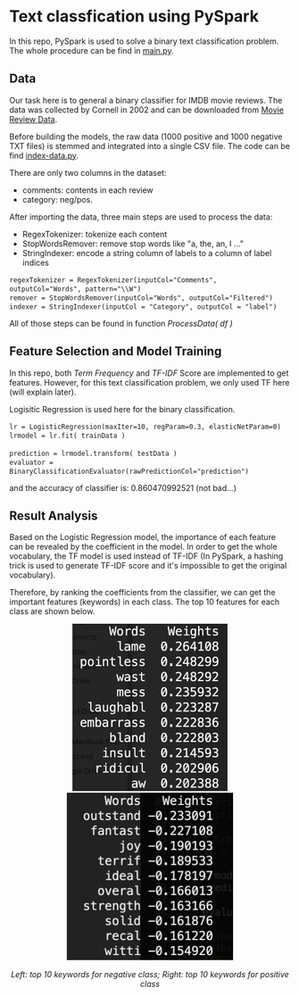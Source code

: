 # Text classfication using PySpark

In this repo, PySpark is used to solve a binary text classification problem. The whole procedure can be find in [main.py](main.py).

## Data 
Our task here is to general a binary classifier for IMDB movie reviews. The data was collected by Cornell in 2002 and can be downloaded from [Movie Review Data](http://www.cs.cornell.edu/people/pabo/movie-review-data/).

Before building the models, the raw data (1000 positive and 1000 negative TXT files) is stemmed and integrated into a single CSV file. The code can be find [index-data.py](index-data.py). 

There are only two columns in the dataset:
* comments: contents in each review
* category: neg/pos.

After importing the data, three main steps are used to process the data:
* RegexTokenizer: tokenize each content
* StopWordsRemover: remove stop words like "a, the, an, I ..."
* StringIndexer: encode a string column of labels to a column of label indices

```
regexTokenizer = RegexTokenizer(inputCol="Comments", outputCol="Words", pattern="\\W")
remover = StopWordsRemover(inputCol="Words", outputCol="Filtered")
indexer = StringIndexer(inputCol = "Category", outputCol = "label")
```

All of those steps can be found in function _ProcessData( df )_

## Feature Selection and Model Training

In this repo, both _Term Frequency_ and _TF-IDF_ Score are implemented to get features. However, for this text classification problem, we only used TF here (will explain later).

Logisitic Regression is used here for the binary classification. 
```
lr = LogisticRegression(maxIter=10, regParam=0.3, elasticNetParam=0)
lrmodel = lr.fit( trainData )

prediction = lrmodel.transform( testData )
evaluator = BinaryClassificationEvaluator(rawPredictionCol="prediction")
```
and the accuracy of classifier is: 0.860470992521 (not bad...)

## Result Analysis

Based on the Logistic Regression model, the importance of each feature can be revealed by the coefficient in the model. In order to get the whole vocabulary, the TF model is used instead of TF-IDF (In PySpark, a hashing trick is used to generate TF-IDF score and it's impossible to get the original vocabulary).

Therefore, by ranking the coefficients from the classifier, we can get the important features (keywords) in each class. The top 10 features for each class are shown below.


<p align="center">
<img src="./images/neg_feature.png" height="300">
<img src="./images/pos_feature.png" height="300">
</p>
<p align="center">
<em>Left: top 10 keywords for negative class; Right: top 10 keywords for positive class </em>
</p>

